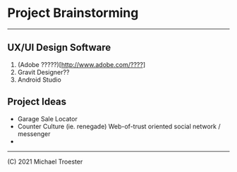 # Project Brainstorming
----
## UX/UI Design Software
1. (Adobe ?????)[http://www.adobe.com/????]
2. Gravit Designer??
3. Android Studio

## Project Ideas
* Garage Sale Locator
* Counter Culture (ie. renegade) Web-of-trust oriented social network / messenger
* 


---
(C) 2021 Michael Troester
